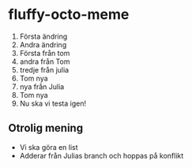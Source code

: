 # fluffy-octo-meme
1. Första ändring
2. Andra ändring
1. Första från tom
2. andra från Tom
3. tredje från julia
3. Tom nya 
4. nya från Julia
3. Tom nya
4. Nu ska vi testa igen!  

## Otrolig mening 
* Vi ska göra en list
* Adderar från Julias branch och hoppas på konflikt
